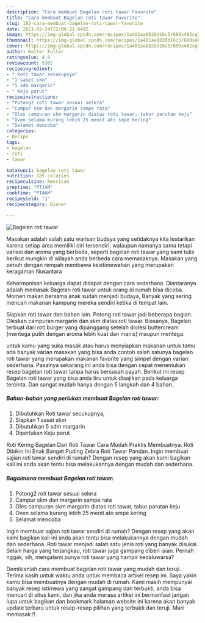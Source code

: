 ```yaml
---
description: "Cara membuat Bagelan roti tawar Favorite"
title: "Cara membuat Bagelan roti tawar Favorite"
slug: 182-cara-membuat-bagelan-roti-tawar-favorite
date: 2021-02-24T22:06:21.649Z
image: https://img-global.cpcdn.com/recipes/1a401aa8828d16c5/680x482cq70/bagelan-roti-tawar-foto-resep-utama.jpg
thumbnail: https://img-global.cpcdn.com/recipes/1a401aa8828d16c5/680x482cq70/bagelan-roti-tawar-foto-resep-utama.jpg
cover: https://img-global.cpcdn.com/recipes/1a401aa8828d16c5/680x482cq70/bagelan-roti-tawar-foto-resep-utama.jpg
author: Walter Fuller
ratingvalue: 4.8
reviewcount: 5302
recipeingredient:
- " Roti tawar secukupnya"
- "1 saset skm"
- "5 sdm margarin"
- " Keju parut"
recipeinstructions:
- "Potong2 roti tawar sesuai selera"
- "Campur skm dan margarin sampe rata"
- "Oles campuran skm margarin diatas roti tawar, tabur parutan keju"
- "Oven selama kurang lebih 25 menit ato smpe kering"
- "Selamat mencoba"
categories:
- Recipe
tags:
- bagelan
- roti
- tawar

katakunci: bagelan roti tawar 
nutrition: 185 calories
recipecuisine: American
preptime: "PT14M"
cooktime: "PT46M"
recipeyield: "1"
recipecategory: Dinner

---
```



![Bagelan roti tawar](https://img-global.cpcdn.com/recipes/1a401aa8828d16c5/680x482cq70/bagelan-roti-tawar-foto-resep-utama.jpg)

Masakan adalah salah satu warisan budaya yang setidaknya kita lestarikan karena setiap area memiliki ciri tersendiri, walaupun namanya sama tetapi variasi dan aroma yang berbeda, seperti bagelan roti tawar yang kami tulis berikut mungkin di wilayah anda berbeda cara memasaknya. Masakan yang penuh dengan rempah membawa keistimewahan yang merupakan keragaman Nusantara

Keharmonisan keluarga dapat didapat dengan cara sederhana. Diantaranya adalah memasak Bagelan roti tawar untuk orang di rumah bisa dicoba. Momen makan bersama anak sudah menjadi budaya, Banyak yang sering mencari makanan kampung mereka sendiri ketika di tempat lain.

Siapkan roti tawar dan bahan lain. Potong roti tawar jadi beberapa bagian. Oleskan campuran margarin dan skm diatas roti tawar. Biasanya, Bagelan terbuat dari roti burger yang dipanggang setelah diolesi buttercream (mentega putih dengan aroma lebih kuat dan manis) maupun mentega.

untuk kamu yang suka masak atau harus menyiapkan makanan untuk tamu ada banyak varian masakan yang bisa anda contoh salah satunya bagelan roti tawar yang merupakan makanan favorite yang simpel dengan varian sederhana. Pasalnya sekarang ini anda bisa dengan cepat menemukan resep bagelan roti tawar tanpa harus bersusah payah.
Berikut ini resep Bagelan roti tawar yang bisa anda tiru untuk disajikan pada keluarga tercinta. Dan sangat mudah hanya dengan 5 langkah dan 4 bahan.


<!--inarticleads1-->

##### Bahan-bahan yang perlukan membuat Bagelan roti tawar:

1. Dibutuhkan  Roti tawar secukupnya,
1. Siapkan 1 saset skm
1. Dibutuhkan 5 sdm margarin
1. Diperlukan  Keju parut


Roti Kering Bagelan Dari Roti Tawar Cara Mudah Praktis Membuatnya. Roti Dibikin Ini Enak Banget Puding Zebra Roti Tawar Pandan. Ingin membuat sajian roti tawar sendiri di rumah? Dengan resep yang akan kami bagikan kali ini anda akan tentu bisa melakukannya dengan mudah dan sederhana. 

<!--inarticleads2-->

##### Bagaimana membuat  Bagelan roti tawar:

1. Potong2 roti tawar sesuai selera
1. Campur skm dan margarin sampe rata
1. Oles campuran skm margarin diatas roti tawar, tabur parutan keju
1. Oven selama kurang lebih 25 menit ato smpe kering
1. Selamat mencoba


Ingin membuat sajian roti tawar sendiri di rumah? Dengan resep yang akan kami bagikan kali ini anda akan tentu bisa melakukannya dengan mudah dan sederhana. Roti tawar menjadi salah satu jenis roti yang banyak disukai. Selain harga yang terjangkau, roti tawar juga gampang diberi isian. Pernah nggak, sih, mengalami punya roti tawar yang hampir kedaluwarsa? 

Demikianlah cara membuat bagelan roti tawar yang mudah dan teruji. Terima kasih untuk waktu anda untuk membaca artikel resep ini. Saya yakin kamu bisa membuatnya dengan mudah di rumah. Kami masih mempunyai banyak resep istimewa yang sangat gampang dan terbukti, anda bisa mencari di situs kami, dan jika anda merasa artikel ini bermanfaat jangan lupa untuk bagikan dan bookmark halaman website ini karena akan banyak update terbaru untuk resep-resep pilihan yang terbukti dan teruji. Mari memasak !!. 
